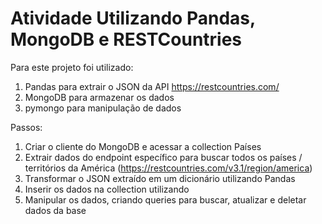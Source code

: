 # Atividade Utilizando Pandas, MongoDB e RESTCountries

Para este projeto foi utilizado:
1. Pandas para extrair o JSON da API https://restcountries.com/
2. MongoDB para armazenar os dados
3. pymongo para manipulação de dados

Passos:
1. Criar o cliente do MongoDB e acessar a collection Países
2. Extrair dados do endpoint específico para buscar todos os países / territórios da América (https://restcountries.com/v3.1/region/america)
3. Transformar o JSON extraído em um dicionário utilizando Pandas
4. Inserir os dados na collection utilizando
5. Manipular os dados, criando queries para buscar, atualizar e deletar dados da base
